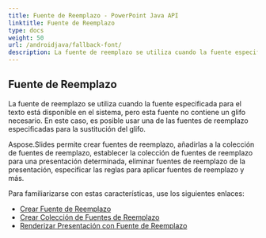 ```yaml
---
title: Fuente de Reemplazo - PowerPoint Java API
linktitle: Fuente de Reemplazo
type: docs
weight: 50
url: /androidjava/fallback-font/
description: La fuente de reemplazo se utiliza cuando la fuente especificada para el texto está disponible en el sistema, pero esta fuente no contiene un glifo necesario. En este caso, es posible que la API de PowerPoint Java use una de las fuentes de reemplazo especificadas para la sustitución del glifo.
---
```


## **Fuente de Reemplazo**
La fuente de reemplazo se utiliza cuando la fuente especificada para el texto está disponible en el sistema, pero esta fuente no contiene un glifo necesario. En este caso, es posible usar una de las fuentes de reemplazo especificadas para la sustitución del glifo.

Aspose.Slides permite crear fuentes de reemplazo, añadirlas a la colección de fuentes de reemplazo, establecer la colección de fuentes de reemplazo para una presentación determinada, eliminar fuentes de reemplazo de la presentación, especificar las reglas para aplicar fuentes de reemplazo y más.

Para familiarizarse con estas características, use los siguientes enlaces:

- [Crear Fuente de Reemplazo](/slides/androidjava/create-fallback-font)
- [Crear Colección de Fuentes de Reemplazo](/slides/androidjava/create-fallback-fonts-collection)
- [Renderizar Presentación con Fuente de Reemplazo](/slides/androidjava/render-presentation-with-fallback-font)